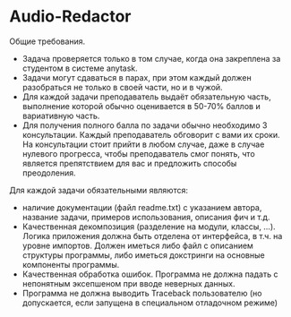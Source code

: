 # Audio-Redactor
Общие требования.
-  Задача проверяется только в том случае, когда она закреплена за студентом в системе anytask.
-  Задачи могут сдаваться в парах, при этом каждый должен разобраться не только в своей части, но и в чужой. 
-  Для каждой задачи преподаватель выдаёт обязательную часть, выполнение которой обычно оценивается в 50-70% баллов и вариативную часть. 
-  Для получения полного балла по задачи обычно необходимо 3 консультации. Каждый преподаватель обговорит с вами их сроки. На консультации стоит прийти в любом случае, даже в случае нулевого прогресса, чтобы преподаватель смог понять, что является препятствием для вас и предложить способы преодоления. 

Для каждой задачи обязательными являются:
-   наличие документации (файл readme.txt) с указанием автора, название задачи, примеров использования, описания фич и т.д.
-   Качественная декомпозиция (разделение на модули, классы, …). Логика приложения должна быть отделена от интерфейса, в т.ч. на уровне импортов. Должен иметься либо файл с описанием структуры программы, либо иметься докстринги на основные компоненты программы.
-   Качественная обработка ошибок. Программа не должна падать с непонятным эксепшеном при вводе неверных данных.
-   Программа не должна выводить Traceback пользователю (но допускается, если запущена в специальном отладочном режиме)
